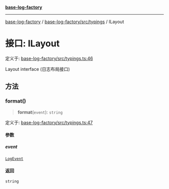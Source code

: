 [**base-log-factory**](../../../../index.md)

***

[base-log-factory](../../../../index.md) / [base-log-factory/src/typings](../index.md) / ILayout

# 接口: ILayout

定义于: [base-log-factory/src/typings.ts:46](https://github.com/fengxinming/log-base/blob/2c3efcb178d7ddc2410225a9c002fea10b6d1b2d/packages/base-log-factory/src/typings.ts#L46)

Layout interface (日志布局接口)

## 方法

### format()

> **format**(`event`): `string`

定义于: [base-log-factory/src/typings.ts:47](https://github.com/fengxinming/log-base/blob/2c3efcb178d7ddc2410225a9c002fea10b6d1b2d/packages/base-log-factory/src/typings.ts#L47)

#### 参数

##### event

[`LogEvent`](LogEvent.md)

#### 返回

`string`

